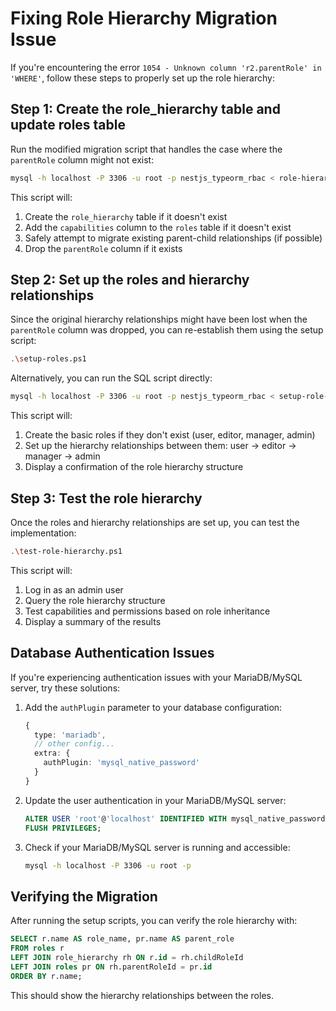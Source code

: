 # Fixing Role Hierarchy Migration Issue

If you're encountering the error `1054 - Unknown column 'r2.parentRole' in 'WHERE'`, follow these steps to properly set up the role hierarchy:

## Step 1: Create the role_hierarchy table and update roles table

Run the modified migration script that handles the case where the `parentRole` column might not exist:

```bash
mysql -h localhost -P 3306 -u root -p nestjs_typeorm_rbac < role-hierarchy-migration.sql
```

This script will:
1. Create the `role_hierarchy` table if it doesn't exist
2. Add the `capabilities` column to the `roles` table if it doesn't exist
3. Safely attempt to migrate existing parent-child relationships (if possible)
4. Drop the `parentRole` column if it exists

## Step 2: Set up the roles and hierarchy relationships

Since the original hierarchy relationships might have been lost when the `parentRole` column was dropped, you can re-establish them using the setup script:

```bash
.\setup-roles.ps1
```

Alternatively, you can run the SQL script directly:

```bash
mysql -h localhost -P 3306 -u root -p nestjs_typeorm_rbac < setup-role-hierarchy.sql
```

This script will:
1. Create the basic roles if they don't exist (user, editor, manager, admin)
2. Set up the hierarchy relationships between them: user → editor → manager → admin
3. Display a confirmation of the role hierarchy structure

## Step 3: Test the role hierarchy

Once the roles and hierarchy relationships are set up, you can test the implementation:

```bash
.\test-role-hierarchy.ps1
```

This script will:
1. Log in as an admin user
2. Query the role hierarchy structure
3. Test capabilities and permissions based on role inheritance
4. Display a summary of the results

## Database Authentication Issues

If you're experiencing authentication issues with your MariaDB/MySQL server, try these solutions:

1. Add the `authPlugin` parameter to your database configuration:
   ```typescript
   {
     type: 'mariadb',
     // other config...
     extra: {
       authPlugin: 'mysql_native_password'
     }
   }
   ```

2. Update the user authentication in your MariaDB/MySQL server:
   ```sql
   ALTER USER 'root'@'localhost' IDENTIFIED WITH mysql_native_password BY 'your_password';
   FLUSH PRIVILEGES;
   ```

3. Check if your MariaDB/MySQL server is running and accessible:
   ```bash
   mysql -h localhost -P 3306 -u root -p
   ```

## Verifying the Migration

After running the setup scripts, you can verify the role hierarchy with:

```sql
SELECT r.name AS role_name, pr.name AS parent_role
FROM roles r
LEFT JOIN role_hierarchy rh ON r.id = rh.childRoleId
LEFT JOIN roles pr ON rh.parentRoleId = pr.id
ORDER BY r.name;
```

This should show the hierarchy relationships between the roles.
